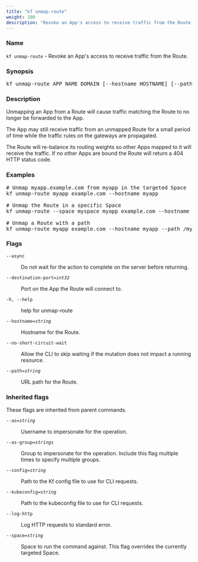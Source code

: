 ```yaml
---
title: "kf unmap-route"
weight: 100
description: "Revoke an App's access to receive traffic from the Route."
---
```

### Name

<code translate="no">kf unmap-route</code> - Revoke an App's access to receive traffic from the Route.

### Synopsis

<pre translate="no">kf unmap-route APP_NAME DOMAIN [--hostname HOSTNAME] [--path PATH] [flags]</pre>

### Description

Unmapping an App from a Route will cause traffic matching the Route to no
longer be forwarded to the App.

The App may still receive traffic from an unmapped Route for a small period
of time while the traffic rules on the gateways are propagated.

The Route will re-balance its routing weights so other Apps mapped to it
will receive the traffic. If no other Apps are bound the Route will return
a 404 HTTP status code.


### Examples

<pre translate="no">
# Unmap myapp.example.com from myapp in the targeted Space
kf unmap-route myapp example.com --hostname myapp

# Unmap the Route in a specific Space
kf unmap-route --space myspace myapp example.com --hostname myapp

# Unmap a Route with a path
kf unmap-route myapp example.com --hostname myapp --path /mypath
</pre>

### Flags

<dl>
<dt><code translate="no">--async</code></dt>
<dd><p>Do not wait for the action to complete on the server before returning.</p>
</dd>
<dt><code translate="no">--destination-port=<var translate="no">int32</var></code></dt>
<dd><p>Port on the App the Route will connect to.</p>
</dd>
<dt><code translate="no">-h, --help</code></dt>
<dd><p>help for unmap-route</p>
</dd>
<dt><code translate="no">--hostname=<var translate="no">string</var></code></dt>
<dd><p>Hostname for the Route.</p>
</dd>
<dt><code translate="no">--no-short-circuit-wait</code></dt>
<dd><p>Allow the CLI to skip waiting if the mutation does not impact a running resource.</p>
</dd>
<dt><code translate="no">--path=<var translate="no">string</var></code></dt>
<dd><p>URL path for the Route.</p>
</dd>
</dl>


### Inherited flags

These flags are inherited from parent commands.

<dl>
<dt><code translate="no">--as=<var translate="no">string</var></code></dt>
<dd><p>Username to impersonate for the operation.</p>
</dd>
<dt><code translate="no">--as-group=<var translate="no">strings</var></code></dt>
<dd><p>Group to impersonate for the operation. Include this flag multiple times to specify multiple groups.</p>
</dd>
<dt><code translate="no">--config=<var translate="no">string</var></code></dt>
<dd><p>Path to the Kf config file to use for CLI requests.</p>
</dd>
<dt><code translate="no">--kubeconfig=<var translate="no">string</var></code></dt>
<dd><p>Path to the kubeconfig file to use for CLI requests.</p>
</dd>
<dt><code translate="no">--log-http</code></dt>
<dd><p>Log HTTP requests to standard error.</p>
</dd>
<dt><code translate="no">--space=<var translate="no">string</var></code></dt>
<dd><p>Space to run the command against. This flag overrides the currently targeted Space.</p>
</dd>
</dl>


